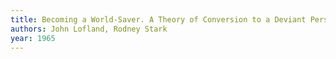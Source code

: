 ```yaml
---
title: Becoming a World-Saver. A Theory of Conversion to a Deviant Perspective
authors: John Lofland, Rodney Stark
year: 1965
---
```



